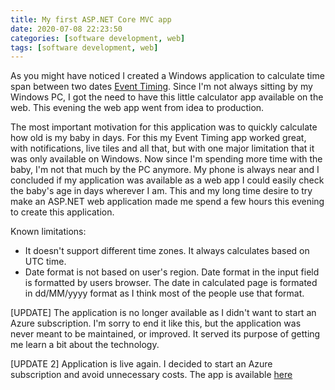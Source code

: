 ```yaml
---
title: My first ASP.NET Core MVC app
date: 2020-07-08 22:23:50
categories: [software development, web]
tags: [software development, web]
---
```

As you might have noticed I created a Windows application to calculate time span between two dates [Event Timing](http://stipe.xyz/my-work/). Since I'm not always sitting by my Windows PC, I got the need to have this little calculator app available on the web. This evening the web app went from idea to production. 
<!--more-->
The most important motivation for this application was to quickly calculate how old is my baby in days. For this my Event Timing app worked great, with notifications, live tiles and all that, but with one major limitation that it was only available on Windows. Now since I'm spending more time with the baby, I'm not that much by the PC anymore. My phone is always near and I concluded if my application was available as a web app I could easily check the baby's age in days wherever I am. This and my long time desire to try make an ASP.NET web application made me spend a few hours this evening to create this application.

Known limitations:
- It doesn't support different time zones. It always calculates based on UTC time.
- Date format is not based on user's region. Date format in the input field is formatted by users browser. The date in calculated page is formated in dd/MM/yyyy format as I think most of the people use that format.

\[UPDATE\]
The application is no longer available as I didn't want to start an Azure subscription. I'm sorry to end it like this, but the application was never meant to be maintained, or improved. It served its purpose of getting me learn a bit about the technology.

\[UPDATE 2\]
Application is live again. I decided to start an Azure subscription and avoid unnecessary costs. The app is available [here](https://daysfromtoday.azurewebsites.net)